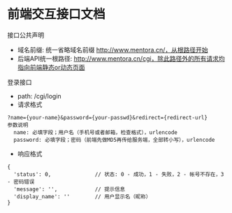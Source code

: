 # 前端交互接口文档

接口公共声明
* 域名前缀: 统一省略域名前缀 http://www.mentora.cn/，从根路径开始
* 后端API统一根路径: http://www.mentora.cn/cgi，除此路径外的所有请求均指向前端静态or动态页面

登录接口
* path: /cgi/login
* 请求格式
```
?name={your-name}&password={your-passwd}&redirect={redirect-url}
参数说明
  name: 必填字段；用户名（手机号或者邮箱，检查格式），urlencode
  password: 必填字段；密码（前端先做MD5再传给服务端，全部转小写），urlencode
```
* 响应格式
```
{
  'status': 0,              // 状态: 0 - 成功，1 - 失败，2 - 帐号不存在，3 - 密码错误
  'message': '',            // 提示信息
  'display_name': ''        // 用户显示名（昵称）
}
```
